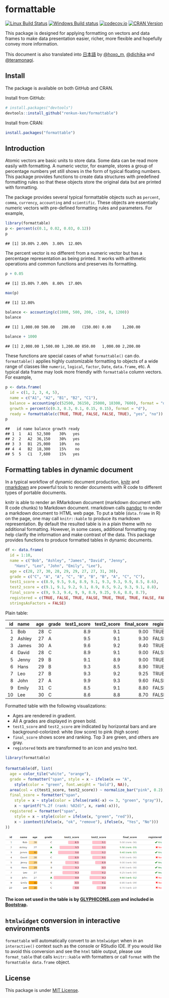 # formattable

[![Linux Build Status](https://travis-ci.org/renkun-ken/formattable.png?branch=master)](https://travis-ci.org/renkun-ken/formattable) 
[![Windows Build status](https://ci.appveyor.com/api/projects/status/github/renkun-ken/formattable?svg=true)](https://ci.appveyor.com/project/renkun-ken/formattable)
[![codecov.io](http://codecov.io/github/renkun-ken/formattable/coverage.svg?branch=master)](http://codecov.io/github/renkun-ken/formattable?branch=master)
[![CRAN Version](http://www.r-pkg.org/badges/version/formattable)](https://cran.r-project.org/package=formattable)

This package is designed for applying formatting on vectors and data frames to make data presentation easier, richer, more flexible and hopefully convey more information.

This document is also translated into [日本語](./README.ja.md) by [@hoxo_m](https://github.com/hoxo-m), [@dichika](https://github.com/dichika) and [@teramonagi](https://github.com/teramonagi).

## Install

The package is available on both GitHub and CRAN.

Install from GitHub:

```r
# install.packages("devtools")
devtools::install_github("renkun-ken/formattable")
```

Install from CRAN:

```r
install.packages("formattable")
```

## Introduction

Atomic vectors are basic units to store data. Some data can be read more easily with formatting. A numeric vector, for example, stores a group of percentage numbers yet still shows in the form of typical floating numbers. This package provides functions to create data structures with predefined formatting rules so that these objects store the original data but are printed with formatting.

The package provides several typical formattable objects such as `percent`, `comma`, `currency`, `accounting` and `scientific`. These objects are essentially numeric vectors with pre-defined formatting rules and parameters. For example,


```r
library(formattable)
p <- percent(c(0.1, 0.02, 0.03, 0.12))
p
```

```
## [1] 10.00% 2.00%  3.00%  12.00%
```

The percent vector is no different from a numeric vector but has a percentage representation as being
printed. It works with arithmetic operations and common functions and preserves its formatting.


```r
p + 0.05
```

```
## [1] 15.00% 7.00%  8.00%  17.00%
```

```r
max(p)
```

```
## [1] 12.00%
```


```r
balance <- accounting(c(1000, 500, 200, -150, 0, 1200))
balance
```

```
## [1] 1,000.00 500.00   200.00   (150.00) 0.00     1,200.00
```

```r
balance + 1000
```

```
## [1] 2,000.00 1,500.00 1,200.00 850.00   1,000.00 2,200.00
```

These functions are special cases of what `formattable()` can do. `formattable()` applies highly customizable formatting to objects of a wide range of classes like `numeric`, `logical`, `factor`, `Date`, `data.frame`, etc. A typical data frame may look more friendly with `formattable` column vectors. For example,


```r
p <- data.frame(
  id = c(1, 2, 3, 4, 5), 
  name = c("A1", "A2", "B1", "B2", "C1"),
  balance = accounting(c(52500, 36150, 25000, 18300, 7600), format = "d"),
  growth = percent(c(0.3, 0.3, 0.1, 0.15, 0.15), format = "d"),
  ready = formattable(c(TRUE, TRUE, FALSE, FALSE, TRUE), "yes", "no"))
p
```

```
##   id name balance growth ready
## 1  1   A1  52,500    30%   yes
## 2  2   A2  36,150    30%   yes
## 3  3   B1  25,000    10%    no
## 4  4   B2  18,300    15%    no
## 5  5   C1   7,600    15%   yes
```

## Formatting tables in dynamic document

In a typical workflow of dynamic document production, [knitr](https://github.com/yihui/knitr) and [rmarkdown](http://rmarkdown.rstudio.com/) are powerful tools to render documents with R code to different types of portable documents.

knitr is able to render an RMarkdown document (markdown document with R code chunks) to Markdown document. rmarkdown calls [pandoc](http://johnmacfarlane.net/pandoc) to render a markdown document to HTML web page. To put a table (`data.frame` in R) on the page, one may call `knitr::kable` to produce its markdown representation. By default the resulted table is in a plain theme with no additional formatting. However, in some cases, additional formatting may help clarify the information and make contrast of the data. This package provides functions to produce formatted tables in dynamic documents.


```r
df <- data.frame(
  id = 1:10,
  name = c("Bob", "Ashley", "James", "David", "Jenny", 
    "Hans", "Leo", "John", "Emily", "Lee"), 
  age = c(28, 27, 30, 28, 29, 29, 27, 27, 31, 30),
  grade = c("C", "A", "A", "C", "B", "B", "B", "A", "C", "C"),
  test1_score = c(8.9, 9.5, 9.6, 8.9, 9.1, 9.3, 9.3, 9.9, 8.5, 8.6),
  test2_score = c(9.1, 9.1, 9.2, 9.1, 8.9, 8.5, 9.2, 9.3, 9.1, 8.8),
  final_score = c(9, 9.3, 9.4, 9, 9, 8.9, 9.25, 9.6, 8.8, 8.7),
  registered = c(TRUE, FALSE, TRUE, FALSE, TRUE, TRUE, TRUE, FALSE, FALSE, FALSE),
  stringsAsFactors = FALSE)
```

Plain table:


| id|name   | age|grade | test1_score| test2_score| final_score|registered |
|--:|:------|---:|:-----|-----------:|-----------:|-----------:|:----------|
|  1|Bob    |  28|C     |         8.9|         9.1|        9.00|TRUE       |
|  2|Ashley |  27|A     |         9.5|         9.1|        9.30|FALSE      |
|  3|James  |  30|A     |         9.6|         9.2|        9.40|TRUE       |
|  4|David  |  28|C     |         8.9|         9.1|        9.00|FALSE      |
|  5|Jenny  |  29|B     |         9.1|         8.9|        9.00|TRUE       |
|  6|Hans   |  29|B     |         9.3|         8.5|        8.90|TRUE       |
|  7|Leo    |  27|B     |         9.3|         9.2|        9.25|TRUE       |
|  8|John   |  27|A     |         9.9|         9.3|        9.60|FALSE      |
|  9|Emily  |  31|C     |         8.5|         9.1|        8.80|FALSE      |
| 10|Lee    |  30|C     |         8.6|         8.8|        8.70|FALSE      |

Formatted table with the following visualizations:

* Ages are rendered in gradient.
* All A grades are displayed in green bold.
* `test1_score` and `test2_score` are indicated by horizontal bars and are background-colorized: white (low score) to pink (high score)
* `final_score` shows score and ranking. Top 3 are green, and others are gray.
* `registered` texts are transformed to an icon and yes/no text.


```r
library(formattable)

formattable(df, list(
  age = color_tile("white", "orange"),
  grade = formatter("span", style = x ~ ifelse(x == "A", 
    style(color = "green", font.weight = "bold"), NA)),
  area(col = c(test1_score, test2_score)) ~ normalize_bar("pink", 0.2),
  final_score = formatter("span",
    style = x ~ style(color = ifelse(rank(-x) <= 3, "green", "gray")),
    x ~ sprintf("%.2f (rank: %02d)", x, rank(-x))),
  registered = formatter("span",
    style = x ~ style(color = ifelse(x, "green", "red")),
    x ~ icontext(ifelse(x, "ok", "remove"), ifelse(x, "Yes", "No")))
))
```

![formattable](./formattable.png)

**The icon set used in the table is by [GLYPHICONS.com](http://GLYPHICONS.com) and included in [Bootstrap](http://getbootstrap.com/components/#glyphicons).**

## `htmlwidget` conversion in interactive environments

`formattable` will automatically convert to an `htmlwidget` when in an `interactive()` context such as the console or RStudio IDE.  If you would like to avoid this conversion and see the `html` table output, please use `format_table` that calls `knitr::kable` with formatters or call `format` with the `formattable data.frame` object.

## License

This package is under [MIT License](http://opensource.org/licenses/MIT).
